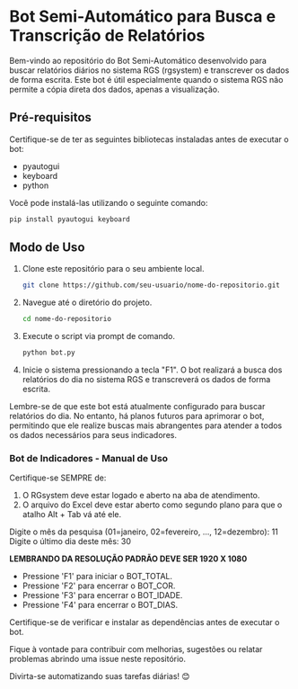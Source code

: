 # Bot Semi-Automático para Busca e Transcrição de Relatórios

Bem-vindo ao repositório do Bot Semi-Automático desenvolvido para buscar relatórios diários no sistema RGS (rgsystem) e transcrever os dados de forma escrita. Este bot é útil especialmente quando o sistema RGS não permite a cópia direta dos dados, apenas a visualização.

## Pré-requisitos

Certifique-se de ter as seguintes bibliotecas instaladas antes de executar o bot:

- pyautogui
- keyboard
- python

Você pode instalá-las utilizando o seguinte comando:

```bash
pip install pyautogui keyboard
```

## Modo de Uso

1. Clone este repositório para o seu ambiente local.

   ```bash
   git clone https://github.com/seu-usuario/nome-do-repositorio.git
   ```

2. Navegue até o diretório do projeto.

   ```bash
   cd nome-do-repositorio
   ```

3. Execute o script via prompt de comando.

   ```bash
   python bot.py
   ```

4. Inicie o sistema pressionando a tecla "F1". O bot realizará a busca dos relatórios do dia no sistema RGS e transcreverá os dados de forma escrita.

Lembre-se de que este bot está atualmente configurado para buscar relatórios do dia. No entanto, há planos futuros para aprimorar o bot, permitindo que ele realize buscas mais abrangentes para atender a todos os dados necessários para seus indicadores.

### Bot de Indicadores - Manual de Uso

Certifique-se SEMPRE de:

1. O RGsystem deve estar logado e aberto na aba de atendimento.
2. O arquivo do Excel deve estar aberto como segundo plano para que o atalho Alt + Tab vá até ele.

Digite o mês da pesquisa (01=janeiro, 02=fevereiro, ..., 12=dezembro): 11
Digite o último dia deste mês: 30

**LEMBRANDO DA RESOLUÇÃO PADRÃO DEVE SER 1920 X 1080**

- Pressione 'F1' para iniciar o BOT_TOTAL.
- Pressione 'F2' para encerrar o BOT_COR.
- Pressione 'F3' para encerrar o BOT_IDADE.
- Pressione 'F4' para encerrar o BOT_DIAS.

Certifique-se de verificar e instalar as dependências antes de executar o bot.

Fique à vontade para contribuir com melhorias, sugestões ou relatar problemas abrindo uma issue neste repositório.

Divirta-se automatizando suas tarefas diárias! 😊

